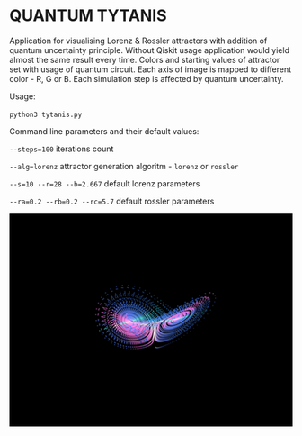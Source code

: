 # QUANTUM TYTANIS

Application for visualising Lorenz & Rossler attractors with addition of quantum uncertainty principle. Without Qiskit usage application would yield almost the same result every time. Colors and starting values of attractor set with usage of quantum circuit. Each axis of image is mapped to different color - R, G or B. Each simulation step is affected by quantum uncertainty. 

Usage:

`python3 tytanis.py`

Command line parameters and their default values:

`--steps=100` iterations count

`--alg=lorenz` attractor generation algoritm - `lorenz` or `rossler`

`--s=10 --r=28 --b=2.667` default lorenz parameters

`--ra=0.2 --rb=0.2 --rc=5.7` default rossler parameters


![image](https://raw.githubusercontent.com/PatrykCysarz/QuantumTytanis/main/out_0.png)
